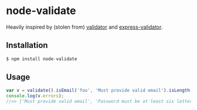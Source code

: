 node-validate
=============

Heavily inspired by (stolen from) [validator](https://github.com/chriso/validator.js) and [express-validator](https://github.com/ctavan/express-validator).

Installation
------------

```js
$ npm install node-validate
```

Usage
---

```js
var v = validate().isEmail('foo', 'Must provide valid email').isLength('bar', 6, 'Password must be at least six letter');
console.log(v.errors);
//=> ['Must provide valid email', 'Password must be at least six letters']
```
